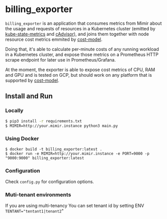 # billing_exporter

`billing_exporter` is an application that consumes metrics from Mimir about the usage and requests of resources in a Kubernetes cluster (emitted by [kube-state-metrics](https://github.com/kubernetes/kube-state-metrics) and [cAdvisor](https://github.com/google/cadvisor)), and joins them together with node resource cost metrics emmited by [cost-model](https://github.com/kubecost/cost-model).

Doing that, it's able to calculate per-minute costs of any running workload in a Kubernetes cluster, and expose those metrics on a Prometheus HTTP scrape endpoint for later use in Prometheus/Grafana.

At the moment, the exporter is able to expose cost metrics of CPU, RAM and GPU and is tested on GCP, but should work on any platform that is supported by [cost-model](https://github.com/kubecost/cost-model).

## Install and Run

### Locally
```bash
$ pip3 install -r requirements.txt
$ MIMIR=http://your.mimir.instance python3 main.py
```

### Using Docker

```
$ docker build -t billing_exporter:latest .
$ docker run -e MIMIR=http://your.mimir.instance -e PORT=9000 -p "9000:9000" billing_exporter:latest
```

### Configuration

Check `config.py` for configuration options.


### Muti-tenant environments
If you are using multi-tenancy You can set tenant id by setting ENV `TENTANT="tentant1|tenant2`"
